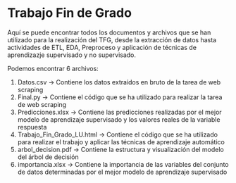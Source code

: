 # Trabajo Fin de Grado 
Aquí se puede encontrar todos los documentos y archivos que se han utilizado para la realización del TFG, desde la extracción de datos hasta actividades de ETL, EDA, Preproceso y aplicación de técnicas de aprendizazje supervisado y no supervisado. 

Podemos encontrar 6 archivos: 
1. Datos.csv -> Contiene los datos extraídos en bruto de la tarea de web scraping
2. Final.py -> Contiene el código que se ha utilizado para realizar la tarea de web scraping
3. Predicciones.xlsx -> Contiene las predicciones realizadas por el mejor modelo de aprendizaje supervisado y los valores reales de la variable respuesta
4. Trabajo_Fin_Grado_LU.html -> Contiene el código que se ha utilizado para realizar el trabajo y aplicar las técnicas de aprendizaje automático
5. arbol_decision.pdf -> Contiene la estructura y visualización del modelo del árbol de decisión
6. importancia.xlsx -> Contiene la importancia de las variables del conjunto de datos determinadas por el mejor modelo de aprendizaje supervisado
